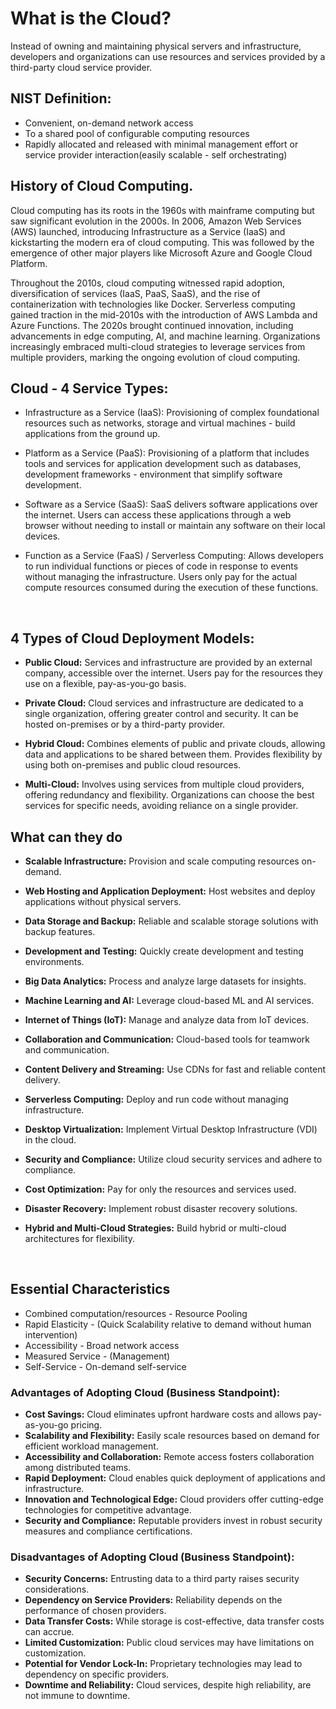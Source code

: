 # What is the Cloud?

 Instead of owning and maintaining physical servers and infrastructure, developers and organizations can use resources and services provided by a third-party cloud service provider.


## NIST Definition:

- Convenient, on-demand network access
- To a shared pool of configurable computing resources
- Rapidly allocated and released with minimal management effort or service provider interaction(easily scalable - self orchestrating)

## History of Cloud Computing.

Cloud computing has its roots in the 1960s with mainframe computing but saw significant evolution in the 2000s. In 2006, Amazon Web Services (AWS) launched, introducing Infrastructure as a Service (IaaS) and kickstarting the modern era of cloud computing. This was followed by the emergence of other major players like Microsoft Azure and Google Cloud Platform. 

Throughout the 2010s, cloud computing witnessed rapid adoption, diversification of services (IaaS, PaaS, SaaS), and the rise of containerization with technologies like Docker. Serverless computing gained traction in the mid-2010s with the introduction of AWS Lambda and Azure Functions. The 2020s brought continued innovation, including advancements in edge computing, AI, and machine learning. Organizations increasingly embraced multi-cloud strategies to leverage services from multiple providers, marking the ongoing evolution of cloud computing. </br>

## Cloud - 4 Service Types:

 * Infrastructure as a Service (IaaS): Provisioning of complex foundational resources such as networks, storage and virtual machines - build applications from the ground up.

* Platform as a Service (PaaS): Provisioning of a platform that includes tools and services for application development such as databases, development frameworks - environment that simplify software development.

* Software as a Service (SaaS): SaaS delivers software applications over the internet. Users can access these applications through a web browser without needing to install or maintain any software on their local devices.

* Function as a Service (FaaS) / Serverless Computing: Allows developers to run individual functions or pieces of code in response to events without managing the infrastructure. Users only pay for the actual compute resources consumed during the execution of these functions.

</br>

## 4 Types of Cloud Deployment Models:
- **Public Cloud:**
  Services and infrastructure are provided by an external company, accessible over the internet. Users pay for the resources they use on a flexible, pay-as-you-go basis.

- **Private Cloud:**
  Cloud services and infrastructure are dedicated to a single organization, offering greater control and security. It can be hosted on-premises or by a third-party provider.

- **Hybrid Cloud:**
  Combines elements of public and private clouds, allowing data and applications to be shared between them. Provides flexibility by using both on-premises and public cloud resources.

- **Multi-Cloud:**
  Involves using services from multiple cloud providers, offering redundancy and flexibility. Organizations can choose the best services for specific needs, avoiding reliance on a single provider.


## What can they do
- **Scalable Infrastructure:**
  Provision and scale computing resources on-demand.

- **Web Hosting and Application Deployment:**
  Host websites and deploy applications without physical servers.

- **Data Storage and Backup:**
  Reliable and scalable storage solutions with backup features.

- **Development and Testing:**
  Quickly create development and testing environments.

- **Big Data Analytics:**
  Process and analyze large datasets for insights.

- **Machine Learning and AI:**
  Leverage cloud-based ML and AI services.

- **Internet of Things (IoT):**
  Manage and analyze data from IoT devices.

- **Collaboration and Communication:**
  Cloud-based tools for teamwork and communication.

- **Content Delivery and Streaming:**
  Use CDNs for fast and reliable content delivery.

- **Serverless Computing:**
  Deploy and run code without managing infrastructure.

- **Desktop Virtualization:**
  Implement Virtual Desktop Infrastructure (VDI) in the cloud.

- **Security and Compliance:**
  Utilize cloud security services and adhere to compliance.

- **Cost Optimization:**
  Pay for only the resources and services used.

- **Disaster Recovery:**
  Implement robust disaster recovery solutions.

- **Hybrid and Multi-Cloud Strategies:**
  Build hybrid or multi-cloud architectures for flexibility.

</br>

## Essential Characteristics

- Combined computation/resources - Resource Pooling
- Rapid Elasticity - (Quick Scalability relative to demand without human intervention)
- Accessibility - Broad network access
- Measured Service - (Management)
- Self-Service - On-demand self-service

### Advantages of Adopting Cloud (Business Standpoint):

- **Cost Savings:** Cloud eliminates upfront hardware costs and allows pay-as-you-go pricing.
- **Scalability and Flexibility:** Easily scale resources based on demand for efficient workload management.
- **Accessibility and Collaboration:** Remote access fosters collaboration among distributed teams.
- **Rapid Deployment:** Cloud enables quick deployment of applications and infrastructure.
- **Innovation and Technological Edge:** Cloud providers offer cutting-edge technologies for competitive advantage.
- **Security and Compliance:** Reputable providers invest in robust security measures and compliance certifications.

### Disadvantages of Adopting Cloud (Business Standpoint):

- **Security Concerns:** Entrusting data to a third party raises security considerations.
- **Dependency on Service Providers:** Reliability depends on the performance of chosen providers.
- **Data Transfer Costs:** While storage is cost-effective, data transfer costs can accrue.
- **Limited Customization:** Public cloud services may have limitations on customization.
- **Potential for Vendor Lock-In:** Proprietary technologies may lead to dependency on specific providers.
- **Downtime and Reliability:** Cloud services, despite high reliability, are not immune to downtime.






